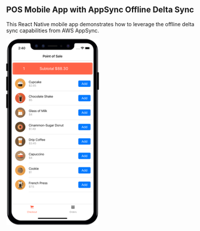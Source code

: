 ## POS Mobile App with AppSync Offline Delta Sync
This React Native mobile app demonstrates how to leverage the offline delta sync capabilities from AWS AppSync.

<img src="./assets/ScreenshotHome.png" height="500" />